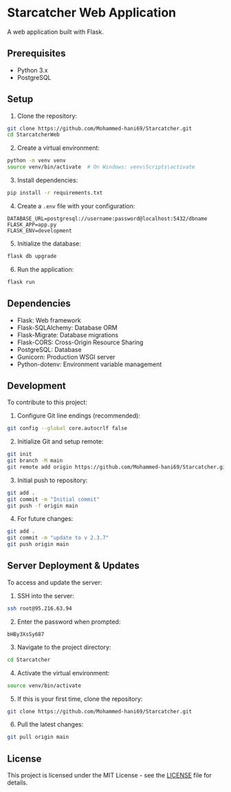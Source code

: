 # Starcatcher Web Application

A web application built with Flask.

## Prerequisites

- Python 3.x
- PostgreSQL

## Setup

1. Clone the repository:
```bash
git clone https://github.com/Mohammed-hani69/Starcatcher.git
cd StarcatcherWeb
```

2. Create a virtual environment:
```bash
python -m venv venv
source venv/bin/activate  # On Windows: venv\Scripts\activate
```

3. Install dependencies:
```bash
pip install -r requirements.txt
```

4. Create a `.env` file with your configuration:
```
DATABASE_URL=postgresql://username:password@localhost:5432/dbname
FLASK_APP=app.py
FLASK_ENV=development
```

5. Initialize the database:
```bash
flask db upgrade
```

6. Run the application:
```bash
flask run
```

## Dependencies

- Flask: Web framework
- Flask-SQLAlchemy: Database ORM
- Flask-Migrate: Database migrations
- Flask-CORS: Cross-Origin Resource Sharing
- PostgreSQL: Database
- Gunicorn: Production WSGI server
- Python-dotenv: Environment variable management

## Development

To contribute to this project:

1. Configure Git line endings (recommended):
```bash
git config --global core.autocrlf false
```

2. Initialize Git and setup remote:
```bash
git init
git branch -M main
git remote add origin https://github.com/Mohammed-hani69/Starcatcher.git
```

3. Initial push to repository:
```bash
git add .
git commit -m "Initial commit"
git push -f origin main
```

4. For future changes:
```bash
git add .
git commit -m "update to v 2.3.7"
git push origin main
```

## Server Deployment & Updates

To access and update the server:

1. SSH into the server:
```bash
ssh root@95.216.63.94
```

2. Enter the password when prompted:
```
bHBy3XsSy687
```

3. Navigate to the project directory:
```bash
cd Starcatcher
```

4. Activate the virtual environment:
```bash
source venv/bin/activate
```

5. If this is your first time, clone the repository:
```bash
git clone https://github.com/Mohammed-hani69/Starcatcher.git
```

6. Pull the latest changes:
```bash
git pull origin main
```

## License

This project is licensed under the MIT License - see the [LICENSE](LICENSE) file for details.
